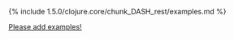 {% include 1.5.0/clojure.core/chunk_DASH_rest/examples.md %}

[Please add examples!](https://github.com/arrdem/grimoire/edit/master/_includes/1.6.0/clojure.core/chunk_DASH_rest/examples.md)
